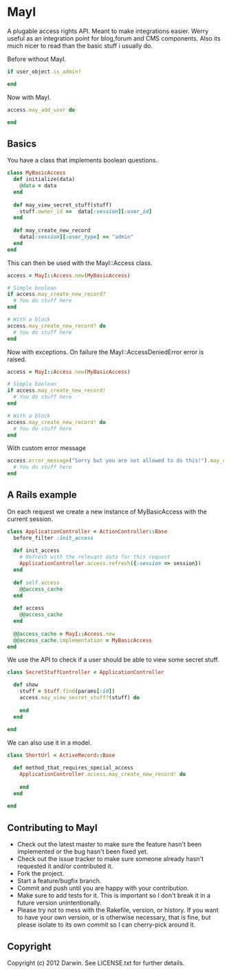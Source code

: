 # MayI

A plugable access rights API. Meant to make integrations easier. Werry useful as an integration point for blog,forum and CMS components. Also its much nicer to read than the basic stuff i usually do.

Before without MayI.

```ruby
if user_object.is_admin?

end
```

Now with MayI.

```ruby
access.may_add_user do

end
```




## Basics

You have a class that implements boolean questions.

```ruby
class MyBasicAccess
  def initialize(data)
    @data = data
  end
  
  def may_view_secret_stuff(stuff)
    stuff.owner_id ==  data[:session][:user_id]
  end
  
  def may_create_new_record
    data[:session][:user_type] == "admin"
  end
end
```

This can then be used with the MayI::Access class.


```ruby
access = MayI::Access.new(MyBasicAccess)

# Simple boolean
if access.may_create_new_record?
  # You do stuff here
end

# With a block
access.may_create_new_record? do
  # You do stuff here
end
```

Now with exceptions. On failure the MayI::AccessDeniedError error is raised.

```ruby
access = MayI::Access.new(MyBasicAccess)

# Simple boolean
if access.may_create_new_record!
  # You do stuff here
end

# With a block
access.may_create_new_record! do
  # You do stuff here
end
```

With custom error message

```ruby
access.error_message("Sorry but you are not allowed to do this!").may_create_new_record! do
  # You do stuff here
end
```





## A Rails example

On each request we create a new instance of MyBasicAccess with the current session.

```ruby
class ApplicationController < ActionController::Base
  before_filter :init_access
  
  def init_access 
    # Refresh with the relevant data for this request
    ApplicationController.access.refresh({:session => session})
  end
  
  def self.access
    @@access_cache
  end
  
  def access
    @@access_cache
  end
  
  @@access_cache = MayI::Access.new
  @@access_cache.implementation = MyBasicAccess
end
```

We use the API to check if a user should be able to view some secret stuff.

```ruby
class SecretStuffController < ApplicationController

  def show
    stuff = Stuff.find(params[:id])
    access.may_view_secret_stuff?(stuff) do
    
    end
  end
  
end
```

We can also use it in a model.

```ruby
class ShortUrl < ActiveRecord::Base

  def method_that_requires_special_access
    ApplicationController.access.may_create_new_record! do
    
    end
  end
  
end
```


## Contributing to MayI
 
* Check out the latest master to make sure the feature hasn't been implemented or the bug hasn't been fixed yet.
* Check out the issue tracker to make sure someone already hasn't requested it and/or contributed it.
* Fork the project.
* Start a feature/bugfix branch.
* Commit and push until you are happy with your contribution.
* Make sure to add tests for it. This is important so I don't break it in a future version unintentionally.
* Please try not to mess with the Rakefile, version, or history. If you want to have your own version, or is otherwise necessary, that is fine, but please isolate to its own commit so I can cherry-pick around it.

## Copyright

Copyright (c) 2012 Darwin. See LICENSE.txt for
further details.

